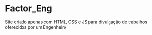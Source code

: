 # Factor_Eng

Site criado apenas com HTML, CSS e JS para divulgação de trabalhos oferecidos por um Engenheiro
